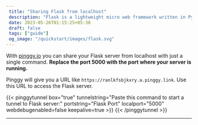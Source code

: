 ```yaml
---
 title: "Sharing Flask from localhost" 
 description: "Flask is a lightweight micro web framework written in Python." 
 date: 2023-05-26T01:15:25+05:30 
 draft: false 
 tags: ["guide"]
 og_image: "/quickstart/images/flask.svg"
---
```


With [pinggy.io](https://pinggy.io) you can share your Flask server from localhost with just a single command. **Replace the port 5000 with the port where your server is running.**

Pinggy will give you a URL like `https://ranlkfsbjkxry.a.pinggy.link`. Use this URL to access the Flask server.

{{< pinggytunnel box="true" tunnelstring="Paste this command to start a tunnel to Flask server:" portstring="Flask Port" localport="5000" webdebugenabled=false keepalive=true >}}
{{< /pinggytunnel >}}

<hr>
